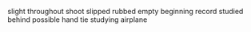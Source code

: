 slight throughout shoot slipped rubbed empty beginning record studied behind possible hand tie studying airplane